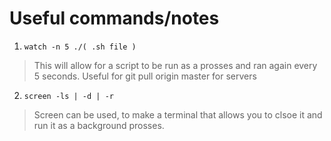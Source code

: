 # Useful commands/notes

1. ```watch -n 5 ./( .sh file )```
> This will allow for a script to be run as a prosses and ran again every 5 seconds. Useful for git pull origin master for servers

2. ```screen -ls | -d | -r```
> Screen can be used, to make a terminal that allows you to clsoe it and run it as a background prosses.
